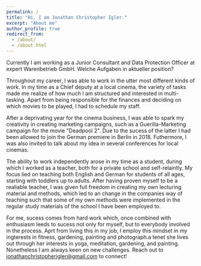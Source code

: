 ```yaml
---
permalink: /
title: "Hi, I am Jonathan Christopher Igler."
excerpt: "About me"
author_profile: true
redirect_from: 
  - /about/
  - /about.html
---
```


Currently I am working as a Junior Consultant and Data Protection Officer at expert Warenbetrieb GmbH. Welche Aufgaben in aktueller position?

Throughout my career, I was able to work in the utter most different kinds of work. In my time as a Chief deputy at a local cinema, the variety of tasks made me realize of how much I am structured and interested in multi-tasking. Apart from being responsible for the finances and deciding on which movies to be played, I had to schedule my staff. 

After a deprivating year for the cinema business, I was able to spark my creativity in creating marketing campaigns, such as a Guerilla-Marketing campaign for the movie "Deadpool 2". Due to the sucess of the latter I had been allowed to join the German premiere in Berlin in 2018. Futhermore, I was also invited to talk about my idea in several conferences for local cinemas.

The ability to work independently arose in my time as a student, during which I worked as a teacher, both for a private school and self-relaintly. My focus lied on teaching both English and German for students of all ages, starting with toddlers up to adults. After having proven myself to be a realiable teacher, I was given full freedom in creating my own lecturing material and methods, which led to an change in the companies way of teaching such that some of my own methods were implemented in the regular study materials of the school I have been employed to. 

For me, sucess comes from hard work which, once combined with enthusiasm leeds to sucess not only for myself, but to everybody involved in the process. Aprt from living this in my job, I employ this mindset in my ingterests in fitness, gardening, painting and photograph.a tenet she lives out through her interests in yoga, meditation, gardening, and painting. Nonetheless I am always keen on new challenges. Reach out to jonathanchristopherigler@gmail.com to connect!

